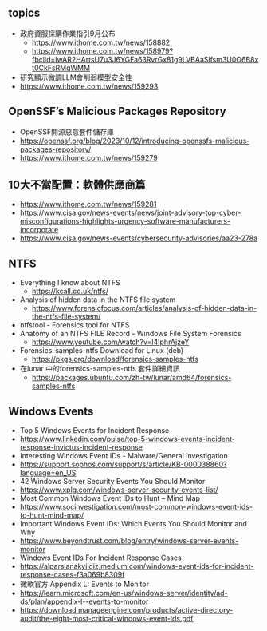 ## topics
- 政府資服採購作業指引9月公布
  - https://www.ithome.com.tw/news/158882
  - https://www.ithome.com.tw/news/158979?fbclid=IwAR2HArtsU7u3J6YGFa63RvrGx81g9LVBAaSifsm3U0O6B8xt0CkFsRMqWMM
- 研究顯示微調LLM會削弱模型安全性
- https://www.ithome.com.tw/news/159293

## OpenSSF’s Malicious Packages Repository
- OpenSSF開源惡意套件儲存庫
- https://openssf.org/blog/2023/10/12/introducing-openssfs-malicious-packages-repository/
- https://www.ithome.com.tw/news/159279

## 10大不當配置：軟體供應商篇
- https://www.ithome.com.tw/news/159281
- https://www.cisa.gov/news-events/news/joint-advisory-top-cyber-misconfigurations-highlights-urgency-software-manufacturers-incorporate
- https://www.cisa.gov/news-events/cybersecurity-advisories/aa23-278a 
## NTFS
- Everything I know about NTFS
  - https://kcall.co.uk/ntfs/
- Analysis of hidden data in the NTFS file system
  - https://www.forensicfocus.com/articles/analysis-of-hidden-data-in-the-ntfs-file-system/
- ntfstool - Forensics tool for NTFS
- Anatomy of an NTFS FILE Record - Windows File System Forensics
  - https://www.youtube.com/watch?v=l4IphrAjzeY
- Forensics-samples-ntfs Download for Linux (deb)
  - https://pkgs.org/download/forensics-samples-ntfs
- 在lunar 中的forensics-samples-ntfs 套件詳細資訊
  - https://packages.ubuntu.com/zh-tw/lunar/amd64/forensics-samples-ntfs
## Windows Events
- Top 5 Windows Events for Incident Response
- https://www.linkedin.com/pulse/top-5-windows-events-incident-response-invictus-incident-response
- Interesting Windows Event IDs - Malware/General Investigation
- https://support.sophos.com/support/s/article/KB-000038860?language=en_US
- 42 Windows Server Security Events You Should Monitor
- https://www.xplg.com/windows-server-security-events-list/
- Most Common Windows Event IDs to Hunt – Mind Map
- https://www.socinvestigation.com/most-common-windows-event-ids-to-hunt-mind-map/
- Important Windows Event IDs: Which Events You Should Monitor and Why
- https://www.beyondtrust.com/blog/entry/windows-server-events-monitor
- Windows Event IDs For Incident Response Cases
- https://alparslanakyildiz.medium.com/windows-event-ids-for-incident-response-cases-f3a069b8309f
- 微軟官方 Appendix L: Events to Monitor
- https://learn.microsoft.com/en-us/windows-server/identity/ad-ds/plan/appendix-l--events-to-monitor
- https://download.manageengine.com/products/active-directory-audit/the-eight-most-critical-windows-event-ids.pdf
